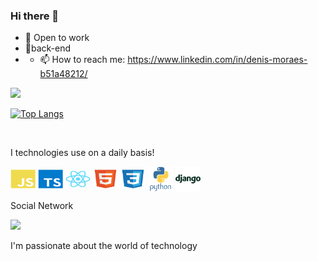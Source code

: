 ### Hi there 👋

- 🔭 Open to work
- 🌱back-end 
- - 📫 How to reach me: https://www.linkedin.com/in/denis-moraes-b51a48212/
<picture>
<source
  srcset="https://github-readme-stats.vercel.app/api?username=DenisGuedes1&show_icons=true&theme=tokyonight"
  media="(prefers-color-scheme: dark)"
/>
<source
  srcset="https://github-readme-stats.vercel.app/api?username=DenisGuedes1&show_icons=true"
  media="(prefers-color-scheme: light), (prefers-color-scheme: no-preference)"
/>
<img src="https://github-readme-stats.vercel.app/api?username=DenisGuedes1&show_icons=true" />
</picture>

[![Top Langs](https://github-readme-stats.vercel.app/api/top-langs/?username=DenisGuedes1)](https://github.com/DenisGuedes1/github-readme-stats)

<div style="display: inline_block"><br>
  <p>I technologies use on a daily basis!</p>
  <img align="center" alt="Denis-js" height="30" width="40" src="https://raw.githubusercontent.com/devicons/devicon/master/icons/javascript/javascript-plain.svg">
  <img align="center" alt="Denis-Ts" height="30" width="40" src="https://raw.githubusercontent.com/devicons/devicon/master/icons/typescript/typescript-plain.svg">
  <img align="center" alt="Denis-React" height="30" width="40" src="https://raw.githubusercontent.com/devicons/devicon/master/icons/react/react-original.svg">
  <img align="center" alt="Denis-HTML" height="30" width="40" src="https://raw.githubusercontent.com/devicons/devicon/master/icons/html5/html5-original.svg">
  <img align="center" alt="Denis-CSS" height="30" width="40" src="https://raw.githubusercontent.com/devicons/devicon/master/icons/css3/css3-original.svg">
  <img align="center" alt="Denis-python" heigth="30" width="40" src="https://github.com/devicons/devicon/blob/master/icons/python/python-original-wordmark.svg">
  <img align="center" alt="Denis-Django" heigth="30" width="40" src="https://github.com/devicons/devicon/blob/master/icons/django/django-plain-wordmark.svg">
</div>

<div>
   <p>Social Network</p>
  <a href="https://www.linkedin.com/in/denis-guedes-b51a48212/" target="_blank"><img src="https://img.shields.io/badge/-LinkedIn-%230077B5?style=for-the-badge&logo=linkedin&logoColor=white" target="_blank"></a>
</div>
<p>I'm passionate about the world of technology</p>
